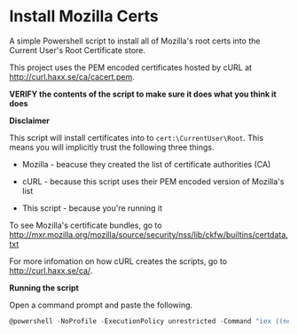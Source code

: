 Install Mozilla Certs
=====================

A simple Powershell script to install all of Mozilla's root certs into
the Current User's Root Certificate store.

This project uses the PEM encoded certificates hosted by cURL at
http://curl.haxx.se/ca/cacert.pem.

**VERIFY the contents of the script to make sure it does what you think it does**

**Disclaimer**

This script will install certificates into to
`cert:\CurrentUser\Root`.  This means you will implicitly trust the
following three things.

* Mozilla - beacuse they created the list of certificate authorities (CA)

* cURL - because this script uses their PEM encoded version of Mozilla's list

* This script - because you're running it

To see Mozilla's certificate bundles, go to
http://mxr.mozilla.org/mozilla/source/security/nss/lib/ckfw/builtins/certdata.txt

For more infomation on how cURL creates the scripts, go to http://curl.haxx.se/ca/.

**Running the script**

Open a command prompt and paste the following.

```powershell
@powershell -NoProfile -ExecutionPolicy unrestricted -Command "iex ((new-object net.webclient).DownloadString('https://raw.github.com/jschaf/install-mozilla-certs/master/install-mozilla-cert.ps1'))"
```
